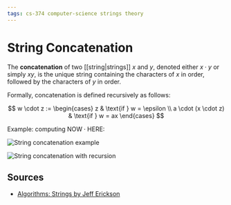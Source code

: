 ```yaml
---
tags: cs-374 computer-science strings theory
---
```


# String Concatenation

The **concatenation** of two [[string|strings]] $x$ and $y$, denoted either $x \cdot y$ or simply $xy$, is the unique string containing the characters of $x$ in order, followed by the characters of $y$ in order.

Formally, concatenation is defined recursively as follows:

$$
w \cdot z := \begin{cases}
z & \text{if } w = \epsilon \\
a \cdot (x \cdot z) & \text{if } w = ax
\end{cases}
$$

Example: computing $\text{NOW} \cdot \text{HERE}$:

![String concatenation example](../public/attachments/string-concatenation-example.png)

![String concatenation with recursion](../public/attachments/string-concatenation-with-recursion.png)

## Sources

- [Algorithms: Strings by Jeff Erickson](https://courses.engr.illinois.edu/cs374/fa2021/A/notes/models/01-strings.pdf)
